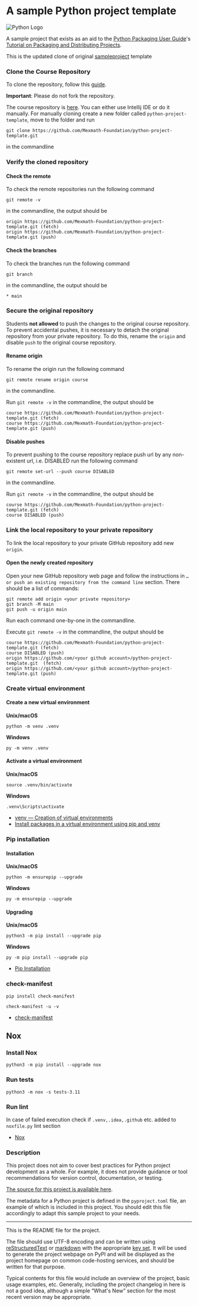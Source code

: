 # A sample Python project template

![Python Logo](https://www.python.org/static/community_logos/python-logo.png "Sample inline image")

A sample project that exists as an aid to the [Python Packaging User
Guide][packaging guide]'s [Tutorial on Packaging and Distributing
Projects][distribution tutorial].

This is the updated clone of original [sampleproject](https://github.com/pypa/sampleproject) template

### Clone the Course Repository
To clone the repository, follow this  [guide](https://docs.github.com/en/repositories/creating-and-managing-repositories/cloning-a-repository).

**Important**: Please do not fork the repository.

The course repository is [here](https://github.com/Mexmath-Foundation/python-project-template).
You can either use Intellij IDE or do it manually.
For manually cloning create a new folder called `python-project-template`, move to the folder and run
````shell
git clone https://github.com/Mexmath-Foundation/python-project-template.git
````
in the commandline

### Verify the cloned repository
#### Check the remote
To check the remote repositories run the following command
```shell
git remote -v
```
in the commandline, the output should be
```shell
origin https://github.com/Mexmath-Foundation/python-project-template.git (fetch)
origin https://github.com/Mexmath-Foundation/python-project-template.git (push)
```
#### Check the branches
To check the branches run the following command
```shell
git branch
```
in the commandline, the output should be
```shell
* main
```

### Secure the original repository
Students **not allowed** to push the changes to the original course repository.
To prevent accidental pushes, it is necessary to detach the original repository from your private repository.
To do this, rename the `origin` and disable `push` to the original course repository.

#### Rename origin
To rename the origin run the following command
```shell
git remote rename origin course
```
in the commandline.

Run `git remote -v` in the commandline, the output should be
```shell
course https://github.com/Mexmath-Foundation/python-project-template.git (fetch)
course https://github.com/Mexmath-Foundation/python-project-template.git (push)
```
#### Disable pushes
To prevent pushing to the course repository replace push url by any non-existent url, i.e. DISABLED run the following command
```shell
git remote set-url --push course DISABLED
```
in the commandline.

Run `git remote -v` in the commandline, the output should be
```shell
course https://github.com/Mexmath-Foundation/python-project-template.git (fetch)
course DISABLED (push)
```

### Link the local repository to your private repository
To link the local repository to your private GitHub repository add new `origin`.

#### Open the newly created repository
Open your new GitHub repository web page and follow the instructions in `…or push an existing repository from the command line` section.
There should be a list of commands:
```shell
git remote add origin <your private repository>
git branch -M main
git push -u origin main
```
Run each command one-by-one in the commandline.

Execute `git remote -v` in the commandline, the output should be
```shell
course https://github.com/Mexmath-Foundation/python-project-template.git (fetch)
course DISABLED (push)
origin https://github.com/<your github account>/python-project-template.git  (fetch)
origin https://github.com/<your github account>/python-project-template.git (push)
```

### Create virtual environment

#### Create a new virtual environment

**Unix/macOS**
```shell
python -m venv .venv
```

**Windows**
```shell
py -m venv .venv
```

#### Activate a virtual environment

**Unix/macOS**
```shell
source .venv/bin/activate
```

**Windows**
```shell
.venv\Scripts\activate
```

* [venv — Creation of virtual environments](https://docs.python.org/3/library/venv.html)
* [Install packages in a virtual environment using pip and venv](https://packaging.python.org/en/latest/guides/installing-using-pip-and-virtual-environments/)

### Pip installation

#### Installation

**Unix/macOS**
```shell
python -m ensurepip --upgrade
```

**Windows**
```shell
py -m ensurepip --upgrade
```

#### Upgrading

**Unix/macOS**
```shell
python3 -m pip install --upgrade pip
```

**Windows**
```shell
py -m pip install --upgrade pip
```

* [Pip Installation](https://pip.pypa.io/en/stable/installation/)

### check-manifest

```shell
pip install check-manifest

check-manifest -u -v
```

* [check-manifest](https://pypi.org/project/check-manifest/)

## Nox

### Install Nox
```shell
python3 -m pip install --upgrade nox
```

### Run tests
```shell
python3 -m nox -s tests-3.11
```

### Run lint

In case of failed execution check if `.venv,.idea,.github` etc. added to `noxfile.py` lint section

* [Nox](https://nox.thea.codes/en/stable/)


### Description

This project does not aim to cover best practices for Python project
development as a whole. For example, it does not provide guidance or tool
recommendations for version control, documentation, or testing.

[The source for this project is available here][src].

The metadata for a Python project is defined in the `pyproject.toml` file,
an example of which is included in this project. You should edit this file
accordingly to adapt this sample project to your needs.

----

This is the README file for the project.

The file should use UTF-8 encoding and can be written using
[reStructuredText][rst] or [markdown][md use] with the appropriate [key set][md
use]. It will be used to generate the project webpage on PyPI and will be
displayed as the project homepage on common code-hosting services, and should be
written for that purpose.

Typical contents for this file would include an overview of the project, basic
usage examples, etc. Generally, including the project changelog in here is not a
good idea, although a simple “What's New” section for the most recent version
may be appropriate.

[packaging guide]: https://packaging.python.org
[distribution tutorial]: https://packaging.python.org/tutorials/packaging-projects/
[src]: https://github.com/pypa/sampleproject
[rst]: http://docutils.sourceforge.net/rst.html
[md]: https://tools.ietf.org/html/rfc7764#section-3.5 "CommonMark variant"
[md use]: https://packaging.python.org/specifications/core-metadata/#description-content-type-optional
